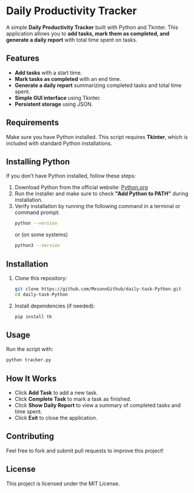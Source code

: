 # Daily Productivity Tracker

A simple **Daily Productivity Tracker** built with Python and Tkinter. This application allows you to **add tasks, mark them as completed, and generate a daily report** with total time spent on tasks.

## Features
- **Add tasks** with a start time.
- **Mark tasks as completed** with an end time.
- **Generate a daily report** summarizing completed tasks and total time spent.
- **Simple GUI interface** using Tkinter.
- **Persistent storage** using JSON.

## Requirements
Make sure you have Python installed. This script requires **Tkinter**, which is included with standard Python installations.

## Installing Python
If you don’t have Python installed, follow these steps:
1. Download Python from the official website: [Python.org](https://www.python.org/downloads/)
2. Run the installer and make sure to check **"Add Python to PATH"** during installation.
3. Verify installation by running the following command in a terminal or command prompt:
   ```sh
   python --version
   ```
   or (on some systems)
   ```sh
   python3 --version
   ```

## Installation
1. Clone this repository:
   ```sh
   git clone https://github.com/MxsonnGithub/daily-task-Python.git
   cd daily-task-Python
   ```
2. Install dependencies (if needed):
   ```sh
   pip install tk
   ```

## Usage
Run the script with:
```sh
python tracker.py
```

## How It Works
- Click **Add Task** to add a new task.
- Click **Complete Task** to mark a task as finished.
- Click **Show Daily Report** to view a summary of completed tasks and time spent.
- Click **Exit** to close the application.

## Contributing
Feel free to fork and submit pull requests to improve this project!

## License
This project is licensed under the MIT License.

